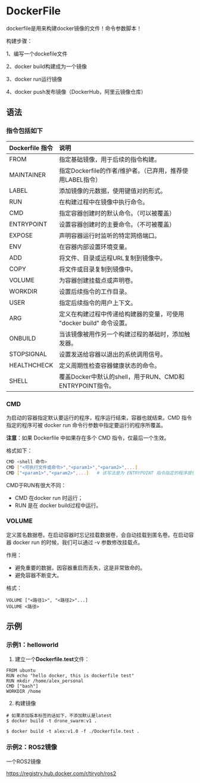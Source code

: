 # DockerFile

dockerfile是用来构建docker镜像的文件！命令参数脚本！

构建步骤：

1、编写一个dockefile文件

2、docker build构建成为一个镜像

3、docker run运行镜像

4、docker push发布镜像（DockerHub，阿里云镜像仓库）

## 语法

### 指令包括如下

| Dockerfile 指令 | 说明                                                         |
| :-------------- | :----------------------------------------------------------- |
| FROM            | 指定基础镜像，用于后续的指令构建。                           |
| MAINTAINER      | 指定Dockerfile的作者/维护者。（已弃用，推荐使用LABEL指令）   |
| LABEL           | 添加镜像的元数据，使用键值对的形式。                         |
| RUN             | 在构建过程中在镜像中执行命令。                               |
| CMD             | 指定容器创建时的默认命令。（可以被覆盖）                     |
| ENTRYPOINT      | 设置容器创建时的主要命令。（不可被覆盖）                     |
| EXPOSE          | 声明容器运行时监听的特定网络端口。                           |
| ENV             | 在容器内部设置环境变量。                                     |
| ADD             | 将文件、目录或远程URL复制到镜像中。                          |
| COPY            | 将文件或目录复制到镜像中。                                   |
| VOLUME          | 为容器创建挂载点或声明卷。                                   |
| WORKDIR         | 设置后续指令的工作目录。                                     |
| USER            | 指定后续指令的用户上下文。                                   |
| ARG             | 定义在构建过程中传递给构建器的变量，可使用 "docker build" 命令设置。 |
| ONBUILD         | 当该镜像被用作另一个构建过程的基础时，添加触发器。           |
| STOPSIGNAL      | 设置发送给容器以退出的系统调用信号。                         |
| HEALTHCHECK     | 定义周期性检查容器健康状态的命令。                           |
| SHELL           | 覆盖Docker中默认的shell，用于RUN、CMD和ENTRYPOINT指令。      |

### CMD

为启动的容器指定默认要运行的程序，程序运行结束，容器也就结束。CMD 指令指定的程序可被 docker run 命令行参数中指定要运行的程序所覆盖。

**注意**：如果 Dockerfile 中如果存在多个 CMD 指令，仅最后一个生效。

格式如下：

```bash
CMD <shell 命令> 
CMD ["<可执行文件或命令>","<param1>","<param2>",...] 
CMD ["<param1>","<param2>",...]   # 该写法是为 ENTRYPOINT 指令指定的程序提供默认参数
```

CMD于RUN有很大不同：

- CMD 在docker run 时运行；
- RUN 是在 docker build过程中运行。



### VOLUME

定义匿名数据卷。在启动容器时忘记挂载数据卷，会自动挂载到匿名卷。在启动容器 docker run 的时候，我们可以通过 -v 参数修改挂载点。

作用：

- 避免重要的数据，因容器重启而丢失，这是非常致命的。
- 避免容器不断变大。

格式：

```
VOLUME ["<路径1>", "<路径2>"...]
VOLUME <路径>
```

## 示例

### 示例1：helloworld

1. 建立一个**Dockerfile.test**文件：

```shell
FROM ubuntu
RUN echo "hello docker, this is dockerfile test"
RUN mkdir /home/alex_personal
CMD ["bash"]
WORKDIR /home
```

2. 构建镜像

```shell
# 如果添加版本标签的话如下，不添加默认是latest
$ docker build -t drone_swarm:v1 .

$ docker build -t alex:v1.0 -f ./Dockerfile.test .
```

### 示例2：ROS2镜像

一个ROS2镜像

https://registry.hub.docker.com/r/tiryoh/ros2

